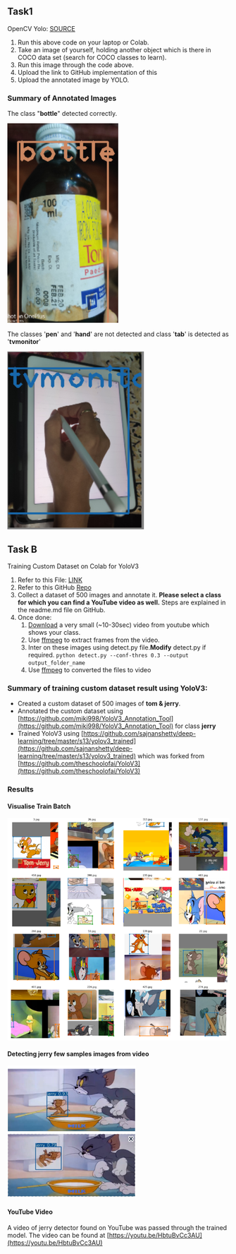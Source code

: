 ## Task1
OpenCV Yolo: [SOURCE ](https://pysource.com/2019/06/27/yolo-object-detection-using-opencv-with-python/)

1. Run this above code on your laptop or Colab. 
2. Take an image of yourself, holding another object which is there in COCO data set (search for COCO classes to learn). 
3. Run this image through the code above. 
4. Upload the link to GitHub implementation of this
5. Upload the annotated image by YOLO. 

### Summary of Annotated Images
The class "**bottle**" detected correctly.

<img src="https://github.com/sajnanshetty/deep-learning/blob/master/s13/yolo_opencv/images/image4_detect.PNG">

The classes '**pen**' and '**hand**' are not detected and class '**tab**' is detected as '**tvmonitor**'

<img src="https://github.com/sajnanshetty/deep-learning/blob/master/s13/yolo_opencv/images/image3_detect.PNG">

## Task B
Training Custom Dataset on Colab for YoloV3
1.  Refer to this File: [LINK ](https://github.com/sajnanshetty/deep-learning/blob/master/s13/yolov3_trained/yolo_v3.ipynb)
2.  Refer to this GitHub [Repo](https://github.com/theschoolofai/YoloV3)
3.  Collect a dataset of 500 images and annotate it. **Please select a class for which you can find a YouTube video as well.** Steps are explained in the readme.md file on GitHub.
4.  Once done:
    1.  [Download](https://www.y2mate.com/en19)  a very small (~10-30sec) video from youtube which shows your class.
    2.  Use [ffmpeg](https://en.wikibooks.org/wiki/FFMPEG_An_Intermediate_Guide/image_sequence)  to extract frames from the video.
    3.  Inter on these images using detect.py file.**Modify** detect.py if required.
        `python detect.py --conf-thres 0.3 --output output_folder_name`
    4.  Use [ffmpeg](https://en.wikibooks.org/wiki/FFMPEG_An_Intermediate_Guide/image_sequence)  to converted the files to video

###	Summary of training custom dataset result using YoloV3:
- Created a custom dataset of 500 images of **tom & jerry**.
- Annotated the custom dataset using [https://github.com/miki998/YoloV3_Annotation_Tool](https://github.com/miki998/YoloV3_Annotation_Tool) for class **jerry**
- Trained YoloV3 using [https://github.com/sajnanshetty/deep-learning/tree/master/s13/yolov3_trained](https://github.com/sajnanshetty/deep-learning/tree/master/s13/yolov3_trained) which was forked from [https://github.com/theschoolofai/YoloV3](https://github.com/theschoolofai/YoloV3)

### Results

#### Visualise Train Batch
<img src="https://github.com/sajnanshetty/deep-learning/blob/master/s13/yolov3_trained/images/train_batch.PNG">

#### Detecting jerry few samples images from video
<img src="https://github.com/sajnanshetty/deep-learning/blob/master/s13/yolov3_trained/images/detected_images.PNG" height="300">

#### YouTube Video
A video of jerry detector found on YouTube was passed through the trained model. 
The video can be found at [https://youtu.be/HbtuBvCc3AU](https://youtu.be/HbtuBvCc3AU)



